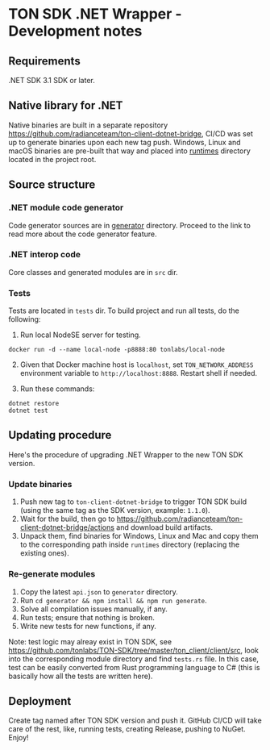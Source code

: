 ﻿# TON SDK .NET Wrapper - Development notes

## Requirements

.NET SDK 3.1 SDK or later.

## Native library for .NET

Native binaries are built in a separate repository https://github.com/radianceteam/ton-client-dotnet-bridge,
CI/CD was set up to generate binaries upon each new tag push. Windows, Linux and macOS binaries are pre-built 
that way and placed into [runtimes](runtimes/readme.md) directory located in the project root.

## Source structure

### .NET module code generator

Code generator sources are in [generator](generator/readme.md) directory. Proceed to the link 
to read more about the code generator feature.

### .NET interop code

Core classes and generated modules are in `src` dir.

### Tests

Tests are located in `tests` dir. To build project and run all tests, do the following:

1. Run local NodeSE server for testing.

```
docker run -d --name local-node -p8888:80 tonlabs/local-node
```

2. Given that Docker machine host is `localhost`, set `TON_NETWORK_ADDRESS` environment 
variable to `http://localhost:8888`. Restart shell if needed.

3. Run these commands:

```
dotnet restore
dotnet test
```

## Updating procedure

Here's the procedure of upgrading .NET Wrapper to the new TON SDK version.

### Update binaries

1. Push new tag to `ton-client-dotnet-bridge` to trigger TON SDK build (using the same tag as the SDK version, example: `1.1.0`).
2. Wait for the build, then go to https://github.com/radianceteam/ton-client-dotnet-bridge/actions and download build artifacts.
3. Unpack them, find binaries for Windows, Linux and Mac and copy them to the corresponding path inside `runtimes` directory (replacing the existing ones).

### Re-generate modules

1. Copy the latest `api.json` to `generator` directory.
2. Run `cd generator && npm install && npm run generate`.
3. Solve all compilation issues manually, if any.
4. Run tests; ensure that nothing is broken.
5. Write new tests for new functions, if any.

Note: test logic may alreay exist in TON SDK, see https://github.com/tonlabs/TON-SDK/tree/master/ton_client/client/src, 
look into the corresponding module directory and find `tests.rs` file. In this case, test can be easily converted 
from Rust programming language to C# (this is basically how all the tests are written here).

## Deployment

Create tag named after TON SDK version and push it. GitHub CI/CD will take care of the rest, 
like, running tests, creating Release, pushing to NuGet. Enjoy!
